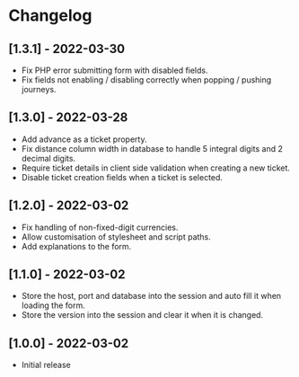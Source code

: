 # Changelog
## [1.3.1] - 2022-03-30
 - Fix PHP error submitting form with disabled fields.
 - Fix fields not enabling / disabling correctly when popping / pushing journeys.

## [1.3.0] - 2022-03-28
 - Add advance as a ticket property.
 - Fix distance column width in database to handle 5 integral digits and 2 decimal digits.
 - Require ticket details in client side validation when creating a new ticket.
 - Disable ticket creation fields when a ticket is selected.

## [1.2.0] - 2022-03-02
 - Fix handling of non-fixed-digit currencies.
 - Allow customisation of stylesheet and script paths.
 - Add explanations to the form.

## [1.1.0] - 2022-03-02
 - Store the host, port and database into the session and auto fill it when loading the form.
 - Store the version into the session and clear it when it is changed.

## [1.0.0] - 2022-03-02
- Initial release